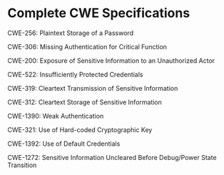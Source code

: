 

# Complete CWE Specifications

CWE-256: Plaintext Storage of a Password

CWE-306: Missing Authentication for Critical Function

CWE-200: Exposure of Sensitive Information to an Unauthorized Actor

CWE-522: Insufficiently Protected Credentials

CWE-319: Cleartext Transmission of Sensitive Information

CWE-312: Cleartext Storage of Sensitive Information

CWE-1390: Weak Authentication

CWE-321: Use of Hard-coded Cryptographic Key

CWE-1392: Use of Default Credentials

CWE-1272: Sensitive Information Uncleared Before Debug/Power State Transition